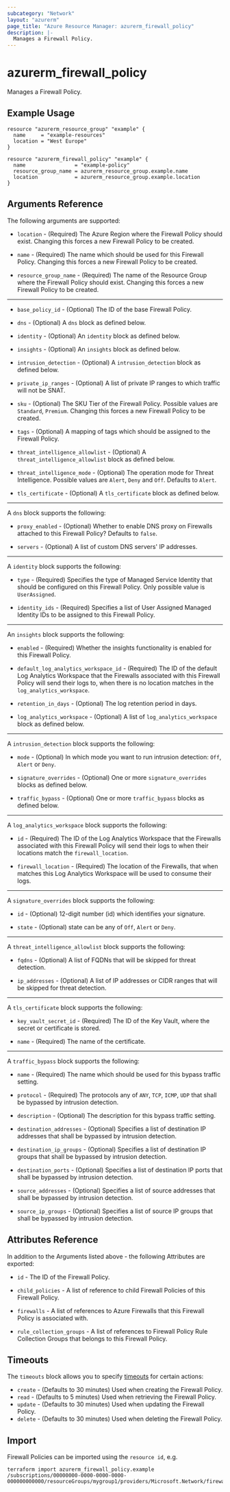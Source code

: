 ```yaml
---
subcategory: "Network"
layout: "azurerm"
page_title: "Azure Resource Manager: azurerm_firewall_policy"
description: |-
  Manages a Firewall Policy.
---
```


# azurerm_firewall_policy

Manages a Firewall Policy.

## Example Usage

```hcl
resource "azurerm_resource_group" "example" {
  name     = "example-resources"
  location = "West Europe"
}

resource "azurerm_firewall_policy" "example" {
  name                = "example-policy"
  resource_group_name = azurerm_resource_group.example.name
  location            = azurerm_resource_group.example.location
}
```

## Arguments Reference

The following arguments are supported:

* `location` - (Required) The Azure Region where the Firewall Policy should exist. Changing this forces a new Firewall Policy to be created.

* `name` - (Required) The name which should be used for this Firewall Policy. Changing this forces a new Firewall Policy to be created.

* `resource_group_name` - (Required) The name of the Resource Group where the Firewall Policy should exist. Changing this forces a new Firewall Policy to be created.

---

* `base_policy_id` - (Optional) The ID of the base Firewall Policy.

* `dns` - (Optional) A `dns` block as defined below.

* `identity` - (Optional) An `identity` block as defined below.

* `insights` - (Optional) An `insights` block as defined below.

* `intrusion_detection` - (Optional) A `intrusion_detection` block as defined below.

* `private_ip_ranges` - (Optional) A list of private IP ranges to which traffic will not be SNAT.

* `sku` - (Optional) The SKU Tier of the Firewall Policy. Possible values are `Standard`, `Premium`. Changing this forces a new Firewall Policy to be created.

* `tags` - (Optional) A mapping of tags which should be assigned to the Firewall Policy.

* `threat_intelligence_allowlist` - (Optional) A `threat_intelligence_allowlist` block as defined below.

* `threat_intelligence_mode` - (Optional) The operation mode for Threat Intelligence. Possible values are `Alert`, `Deny` and `Off`. Defaults to `Alert`.

* `tls_certificate` - (Optional) A `tls_certificate` block as defined below.

---

A `dns` block supports the following:

* `proxy_enabled` - (Optional) Whether to enable DNS proxy on Firewalls attached to this Firewall Policy? Defaults to `false`.

* `servers` - (Optional) A list of custom DNS servers' IP addresses.

---

A `identity` block supports the following:

* `type` - (Required) Specifies the type of Managed Service Identity that should be configured on this Firewall Policy. Only possible value is `UserAssigned`.

* `identity_ids` - (Required) Specifies a list of User Assigned Managed Identity IDs to be assigned to this Firewall Policy.

---

An `insights` block supports the following:

* `enabled` - (Required) Whether the insights functionality is enabled for this Firewall Policy.

* `default_log_analytics_workspace_id` - (Required) The ID of the default Log Analytics Workspace that the Firewalls associated with this Firewall Policy will send their logs to, when there is no location matches in the `log_analytics_workspace`.

* `retention_in_days` - (Optional) The log retention period in days. 

* `log_analytics_workspace` - (Optional) A list of `log_analytics_workspace` block as defined below.

---

A `intrusion_detection` block supports the following:

* `mode` - (Optional) In which mode you want to run intrusion detection: `Off`, `Alert` or `Deny`.

* `signature_overrides` - (Optional) One or more `signature_overrides` blocks as defined below.

* `traffic_bypass` - (Optional) One or more `traffic_bypass` blocks as defined below.

---

A `log_analytics_workspace` block supports the following:

* `id` - (Required) The ID of the Log Analytics Workspace that the Firewalls associated with this Firewall Policy will send their logs to when their locations match the `firewall_location`.

* `firewall_location` - (Required) The location of the Firewalls, that when matches this Log Analytics Workspace will be used to consume their logs.

---

A `signature_overrides` block supports the following:

* `id` - (Optional) 12-digit number (id) which identifies your signature.

* `state` - (Optional) state can be any of `Off`, `Alert` or `Deny`.

---

A `threat_intelligence_allowlist` block supports the following:

* `fqdns` - (Optional) A list of FQDNs that will be skipped for threat detection.

* `ip_addresses` - (Optional) A list of IP addresses or CIDR ranges that will be skipped for threat detection.

---

A `tls_certificate` block supports the following:

* `key_vault_secret_id` - (Required) The ID of the Key Vault, where the secret or certificate is stored.

* `name` - (Required) The name of the certificate.

---

A `traffic_bypass` block supports the following:

* `name` - (Required) The name which should be used for this bypass traffic setting.

* `protocol` - (Required) The protocols any of `ANY`, `TCP`, `ICMP`, `UDP` that shall be bypassed by intrusion detection.

* `description` - (Optional) The description for this bypass traffic setting.

* `destination_addresses` - (Optional) Specifies a list of destination IP addresses that shall be bypassed by intrusion detection.

* `destination_ip_groups` - (Optional) Specifies a list of destination IP groups that shall be bypassed by intrusion detection.

* `destination_ports` - (Optional) Specifies a list of destination IP ports that shall be bypassed by intrusion detection.

* `source_addresses` - (Optional) Specifies a list of source addresses that shall be bypassed by intrusion detection.

* `source_ip_groups` - (Optional) Specifies a list of source IP groups that shall be bypassed by intrusion detection.

## Attributes Reference

In addition to the Arguments listed above - the following Attributes are exported:

* `id` - The ID of the Firewall Policy.

* `child_policies` - A list of reference to child Firewall Policies of this Firewall Policy.

* `firewalls` - A list of references to Azure Firewalls that this Firewall Policy is associated with.

* `rule_collection_groups` - A list of references to Firewall Policy Rule Collection Groups that belongs to this Firewall Policy.

## Timeouts

The `timeouts` block allows you to specify [timeouts](https://www.terraform.io/language/resources/syntax#operation-timeouts) for certain actions:

* `create` - (Defaults to 30 minutes) Used when creating the Firewall Policy.
* `read` - (Defaults to 5 minutes) Used when retrieving the Firewall Policy.
* `update` - (Defaults to 30 minutes) Used when updating the Firewall Policy.
* `delete` - (Defaults to 30 minutes) Used when deleting the Firewall Policy.

## Import

Firewall Policies can be imported using the `resource id`, e.g.

```shell
terraform import azurerm_firewall_policy.example /subscriptions/00000000-0000-0000-0000-000000000000/resourceGroups/mygroup1/providers/Microsoft.Network/firewallPolicies/policy1
```
